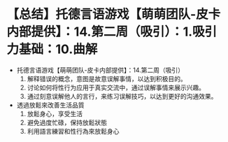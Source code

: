 # 【总结】托德言语游戏【萌萌团队-皮卡内部提供】：14.第二周（吸引）：1.吸引力基础：10.曲解

-   托德言语游戏【萌萌团队-皮卡内部提供】：14.第二周（吸引）
    1.  解释错误的概念，意图是故意误解事情，以达到积极目的。
    2.  讨论如何将性行为应用于真实交流中，通过误解事情来展示兴趣。
    3.  通过刻意误解他人的言行，来练习误解技巧，以达到更好的沟通效果。
-   透過放鬆來改善生活品質
    1.  放鬆身心，享受生活
    2.  避免過度忙碌，保持放鬆狀態
    3.  利用語言練習和性行為來放鬆身心